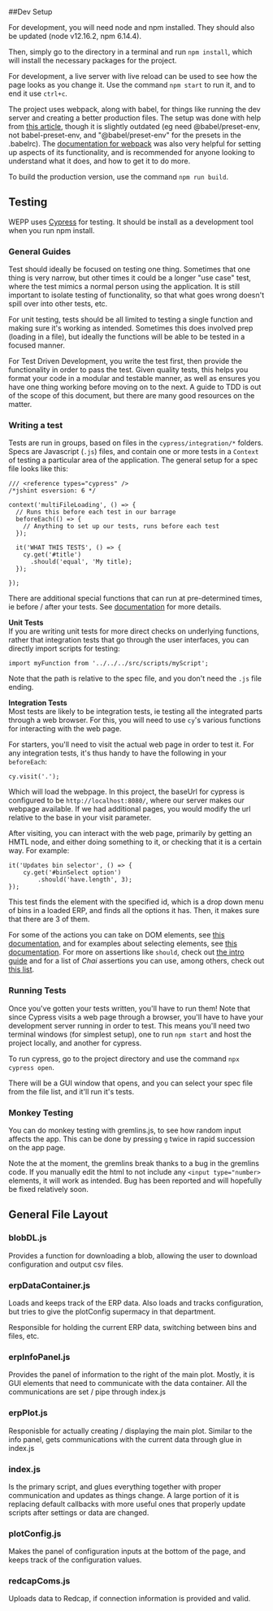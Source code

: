 ##Dev Setup

For development, you will need node and npm installed. They should also be updated (node v12.16.2, npm 6.14.4).

Then, simply go to the directory in a terminal and run `npm install`, which will install the necessary packages for the project.

For development, a live server with live reload can be used to see how the page looks as you change it. Use the command `npm start` to run it, and to end it use `ctrl+c`.

The project uses webpack, along with babel, for things like running the dev server and creating a better production files. The setup was done with help from [this article](https://code.likeagirl.io/how-to-set-up-d3-js-with-webpack-and-babel-7bd3f5e20df7), though it is slightly outdated (eg need @babel/preset-env, not babel-preset-env, and "@babel/preset-env" for the presets in the .babelrc). The [documentation for webpack](https://webpack.js.org/concepts/) was also very helpful for setting up aspects of its functionality, and is recommended for anyone looking to understand what it does, and how to get it to do more.

To build the production version, use the command `npm run build`.

## Testing
WEPP uses [Cypress](https://cypress.io) for testing. It should be install as a development tool when you run npm install.

### General Guides
Test should ideally be focused on testing one thing. Sometimes that one thing is very narrow, but other times it could be a longer "use case" test, where the test mimics a normal person using the application. It is still important to isolate testing of functionality, so that what goes wrong doesn't spill over into other tests, etc.

For unit testing, tests should be all limited to testing a single function and making sure it's working as intended. Sometimes this does involved prep (loading in a file), but ideally the functions will be able to be tested in a focused manner.

For Test Driven Development, you write the test first, then provide the functionality in order to pass the test. Given quality tests, this helps you format your code in a modular and testable manner, as well as ensures you have one thing working before moving on to the next. A guide to TDD is out of the scope of this document, but there are many good resources on the matter.

### Writing a test
Tests are run in groups, based on files in the `cypress/integration/*` folders. Specs are Javascript (`.js`) files, and contain one or more tests in a `Context` of testing a particular area of the application. The general setup  for a spec file looks like this:  

~~~
/// <reference types="cypress" />
/*jshint esversion: 6 */

context('multiFileLoading', () => {
  // Runs this before each test in our barrage
  beforeEach(() => {
    // Anything to set up our tests, runs before each test
  });

  it('WHAT THIS TESTS', () => {
    cy.get('#title')
      .should('equal', 'My title);
  });

});
~~~

There are additional special functions that can run at pre-determined times, ie before / after your tests. See [documentation](https://docs.cypress.io/guides/core-concepts/writing-and-organizing-tests.html#Hooks) for more details.

__Unit Tests__  
If you are writing unit tests for more direct checks on underlying functions, rather that integration tests that go through the user interfaces, you can directly import scripts for testing:

~~~
import myFunction from '../../../src/scripts/myScript';
~~~

Note that the path is relative to the spec file, and you don't need the `.js` file ending.

__Integration Tests__  
Most tests are likely to be integration tests, ie testing all the integrated parts through a web browser. For this, you will need to use `cy`'s various functions for interacting with the web page.

For starters, you'll need to visit the actual web page in order to test it. For any integration tests, it's thus handy to have the following in your `beforeEach`:

~~~
cy.visit('.');
~~~

Which will load the webpage. In this project, the baseUrl for cypress is configured to be `http://localhost:8080/`, where our server makes our webpage available. If we had additional pages, you would modify the url relative to the base in your visit parameter.

After visiting, you can interact with the web page, primarily by getting an HMTL node, and either doing something to it, or checking that it is a certain way. For example:

~~~
it('Updates bin selector', () => {
    cy.get('#binSelect option')
        .should('have.length', 3);
});
~~~

This test finds the element with the specified id, which is a drop down menu of bins in a loaded ERP, and finds all the options it has. Then, it makes sure that there are 3 of them.

For some of the actions you can take on DOM elements, see [this documentation](https://docs.cypress.io/guides/core-concepts/interacting-with-elements.html#Actionability), and for examples about selecting elements, see [this documentation](https://docs.cypress.io/api/commands/get.html#Examples). For more on assertions like `should`, check out [the intro guide](https://docs.cypress.io/guides/core-concepts/introduction-to-cypress.html#Assertions) and for a list of _Chai_ assertions you can use, among others, check out [this list](https://docs.cypress.io/guides/references/assertions.html#BDD-Assertions).

### Running Tests

Once you've gotten your tests written, you'll have to run them! Note that since Cypress visits a web page through a browser, you'll have to have your development server running in order to test. This means you'll need two terminal windows (for simplest setup), one to run `npm start` and host the project locally, and another for cypress.

To run cypress, go to the project directory and use the command `npx cypress open`.

There will be a GUI window that opens, and you can select your spec file from the file list, and it'll run it's tests.

### Monkey Testing
You can do monkey testing with gremlins.js, to see how random input affects the app. This can be done by pressing `g` twice in rapid succession on the app page.

Note the at the moment, the gremlins break thanks to a bug in the gremlins code. If you manually edit the html to not include any `<input type="number>` elements, it will work as intended. Bug has been reported and will hopefully be fixed relatively soon.

## General File Layout

### blobDL.js

Provides a function for downloading a blob, allowing the user to download configuration and output csv files.

### erpDataContainer.js

Loads and keeps track of the ERP data. Also loads and tracks configuration, but tries to give the plotConfig supermacy in that department.

Responsible for holding the current ERP data, switching between bins and files, etc.

### erpInfoPanel.js

Provides the panel of information to the right of the main plot. Mostly, it is GUI elements that need to communicate with the data container. All the communications are set / pipe through index.js

### erpPlot.js

Responisble for actually creating / displaying the main plot. Similar to the info panel, gets communications with the current data through glue in index.js

### index.js

Is the primary script, and glues everything together with proper communication and updates as things change. A large portion of it is replacing default callbacks with more useful ones that properly update scripts after settings or data are changed.

### plotConfig.js

Makes the panel of configuration inputs at the bottom of the page, and keeps track of the configuration values.

### redcapComs.jsUploads data to Redcap, if connection information is provided and valid.